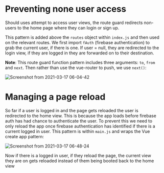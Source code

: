 # Preventing none user access

Should uses attempt to access user views, the route guard redirects non-users to the home page where they can login or sign up. 

This pattern is added above the `routes` object within `index.js` and then used on the relevant routes. We first import `fAuth` (firebase authentication) to grab the current user, if there is one.  If user = null, they are redirected to the login view, if they are logged in they are forwarded on to their destination.

**Note**: This route guard function pattern includes three arguments: `to`, `from` and `next`.  Then rather than use the vue-router to push, we use `next()`:

![Screenshot from 2021-03-17 06-04-42](https://user-images.githubusercontent.com/73107656/111422487-aee86d00-86e6-11eb-92c8-164887047889.png)


# Managing a page reload

So far if a user is logged in and the page gets reloaded the user is redirected to the home view.  This is because the app loads before firebase auth has had chance to authenticate the user.  To prevent this we need to only reload the app once firebase authentication has identified if there is a current logged in user.  This pattern is within `main.js` and wraps the Vue create app pattern:

![Screenshot from 2021-03-17 06-48-24](https://user-images.githubusercontent.com/73107656/111426592-c88cb300-86ec-11eb-93de-b38889ac72b7.png)

Now if there is a logged in user, if they reload the page, the current view they are on gets reloaded instead of them being booted back to the home view

